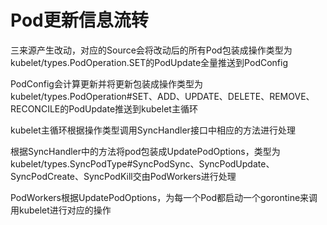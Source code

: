 # Pod更新信息流转
三来源产生改动，对应的Source会将改动后的所有Pod包装成操作类型为kubelet/types.PodOperation.SET的PodUpdate全量推送到PodConfig

PodConfig会计算更新并将更新包装成操作类型为kubelet/types.PodOperation#SET、ADD、UPDATE、DELETE、REMOVE、RECONCILE的PodUpdate推送到kubelet主循环

kubelet主循环根据操作类型调用SyncHandler接口中相应的方法进行处理

根据SyncHandler中的方法将pod包装成UpdatePodOptions，类型为kubelet/types.SyncPodType#SyncPodSync、SyncPodUpdate、SyncPodCreate、SyncPodKill交由PodWorkers进行处理

PodWorkers根据UpdatePodOptions，为每一个Pod都启动一个gorontine来调用kubelet进行对应的操作
